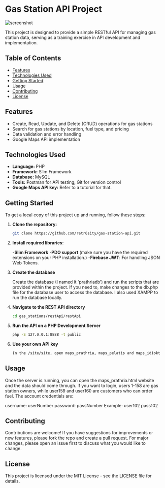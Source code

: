 # Gas Station API Project


![screenshot]([https://cdn.discordapp.com/attachments/470686558366728212/1303362992490020967/Messenger_creation_1671004203334525.jpg?ex=672b7ae0&is=672a2960&hm=17dbe24512fd5bfd7f90bbec4064cb4ea9063532d799ba62ce5bece58fcc2ffc&](https://cdn.discordapp.com/attachments/470686558366728212/1303362992490020967/Messenger_creation_1671004203334525.jpg?ex=673952a0&is=67380120&hm=e8b09613454eda5741316aaa66bdac2e35c81a659c5c9430d1fad6d0fc7ae5d5&))

This project is designed to provide a simple RESTful API for managing gas station data, serving as a training exercise in API development and implementation.

## Table of Contents

- [Features](#features)
- [Technologies Used](#technologies-used)
- [Getting Started](#getting-started)
- [Usage](#usage)
- [Contributing](#contributing)
- [License](#license)

## Features

- Create, Read, Update, and Delete (CRUD) operations for gas stations
- Search for gas stations by location, fuel type, and pricing
- Data validation and error handling
- Google Maps API implementation

## Technologies Used

- **Language:** PHP
- **Framework:** Slim Framework
- **Database:** MySQL
- **Tools:** Postman for API testing, Git for version control
- **Google Maps API key:** Refer to a tutorial for that.

## Getting Started

To get a local copy of this project up and running, follow these steps:

1. **Clone the repository:**
   ```bash
   git clone https://github.com/retr0sity/gas-station-api.git

2. **Install required libraries:**

   -**Slim Framework**
   -**PDO support** (make sure you have the required extensions on your PHP installation.)
   -**Firebase JWT**: For handling JSON Web Tokens.

3. **Create the database**

   Create the database (I named it 'prathriadb') and run the scripts that are provided within the project. If you need to, make changes to the db.php file for the database user to access the database.
   I also used XAMPP to run the database locally.

4. **Navigate to the REST API directory**
   ```bash
   cd gas_stations/restApi/restApi

5. **Run the API on a PHP Development Server**
   ```bash
   php -S 127.0.0.1:8888 -t public

6. **Use your own API key**
   ```bash
   In the /site/site, open maps_prathria, maps_pelatis and maps_idioktitis files and paste your API key in the (yourkey) section.

## Usage

Once the server is running, you can open the maps_prathria.html website and the data should come through. If you want to login, users 1-158 are gas station owners, while user159 and user160 are customers who can order fuel.
The account credentials are:

username: userNumber password: passNumber
Example:
user102
pass102

## Contributing

Contributions are welcome! If you have suggestions for improvements or new features, please fork the repo and create a pull request. For major changes, please open an issue first to discuss what you would like to change.

## License

This project is licensed under the MIT License - see the LICENSE file for details.
